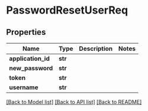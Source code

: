 # PasswordResetUserReq

## Properties
Name | Type | Description | Notes
------------ | ------------- | ------------- | -------------
**application_id** | **str** |  | 
**new_password** | **str** |  | 
**token** | **str** |  | 
**username** | **str** |  | 

[[Back to Model list]](../README.md#documentation-for-models) [[Back to API list]](../README.md#documentation-for-api-endpoints) [[Back to README]](../README.md)


